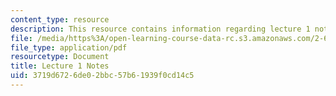 ```yaml
---
content_type: resource
description: This resource contains information regarding lecture 1 notes.
file: /media/https%3A/open-learning-course-data-rc.s3.amazonaws.com/2-682-acoustical-oceanography-spring-2012/3719d6726de02bbc57b61939f0cd14c5_MIT2_682S12_lec01.pdf
file_type: application/pdf
resourcetype: Document
title: Lecture 1 Notes
uid: 3719d672-6de0-2bbc-57b6-1939f0cd14c5
---
```

